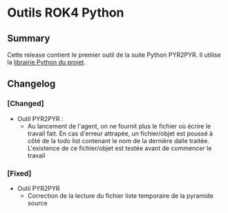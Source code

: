 # Outils ROK4 Python

## Summary

Cette release contient le premier outil de la suite Python PYR2PYR. Il utilise la [librairie Python du projet](https://github.com/rok4/core-python).

## Changelog

### [Changed]

* Outil PYR2PYR :
  * Au lancement de l'agent, on ne fournit plus le fichier où écrire le travail fait. En cas d'erreur attrapée, un fichier/objet est poussé à côté de la todo list contenant le nom de la dernière dalle traitée. L'existence de ce fichier/objet est testée avant de commencer le travail


### [Fixed]

* Outil PYR2PYR
  * Correction de la lecture du fichier liste temporaire de la pyramide source

<!-- 
### [Added]

### [Changed]

### [Deprecated]

### [Removed]

### [Fixed]

### [Security] 
-->